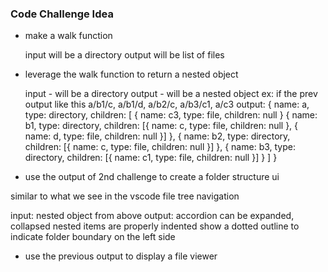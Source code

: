 ### Code Challenge Idea
- make a walk function 

  input will be a directory
  output will be list of files

- leverage the walk function to return a nested object
  
  input - will be a directory
  output - will be a nested object
  ex: if the prev output like this 
  a/b1/c, a/b1/d, a/b2/c, a/b3/c1, a/c3
  output: 
  {
    name: a,
    type: directory,
    children: [
      {
        name: c3,
        type: file,
        children: null
      }
      {
        name: b1,
        type: directory,
        children: [{
          name: c,
          type: file,
          children: null
        }, {
          name: d,
          type: file,
          children: null
        }]
      },
      {
        name: b2,
        type: directory,
        children: [{
          name: c,
          type: file,
          children: null
        }]
      },
      {
        name: b3,
        type: directory,
        children: [{
          name: c1,
          type: file, 
          children: null
        }]
      }
    ]
  }

- use the output of 2nd challenge to create a folder structure ui

similar to what we see in the vscode file tree navigation

input: nested object from above
output:
  accordion
  can be expanded, collapsed
  nested items are properly indented
  show a dotted outline to indicate folder boundary on the left side


- use the previous output to display a file viewer